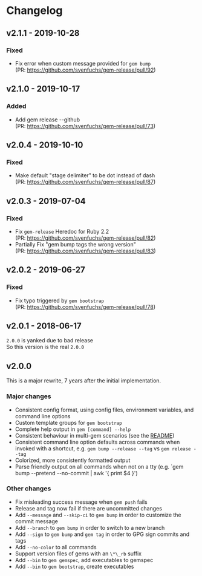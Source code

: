 # Changelog

## v2.1.1 - 2019-10-28

### Fixed

- Fix error when custom message provided for `gem bump`  
  (PR: https://github.com/svenfuchs/gem-release/pull/92)

## v2.1.0 - 2019-10-17

### Added

- Add gem release --github  
  (PR: https://github.com/svenfuchs/gem-release/pull/73)

## v2.0.4 - 2019-10-10

### Fixed

- Make default "stage delimiter" to be dot instead of dash  
  (PR: https://github.com/svenfuchs/gem-release/pull/87)

## v2.0.3 - 2019-07-04

### Fixed

- Fix `gem-release` Heredoc for Ruby 2.2  
  (PR: https://github.com/svenfuchs/gem-release/pull/82)
- Partially Fix "gem bump tags the wrong version"  
  (PR: https://github.com/svenfuchs/gem-release/pull/83)

## v2.0.2 - 2019-06-27

### Fixed

- Fix typo triggered by `gem bootstrap`  
  (PR: https://github.com/svenfuchs/gem-release/pull/78)

## v2.0.1 - 2018-06-17

`2.0.0` is yanked due to bad release  
So this version is the real `2.0.0`  

## v2.0.0

This is a major rewrite, 7 years after the initial implementation.

### Major changes

* Consistent config format, using config files, environment variables, and command line options
* Custom template groups for `gem bootstrap`
* Complete help output in `gem [command] --help`
* Consistent behaviour in multi-gem scenarios (see the [README](https://github.com/svenfuchs/gem-release/blob/master/README.md#scenarios))
* Consistent command line option defaults across commands when invoked with a
  shortcut, e.g. `gem bump --release --tag` vs `gem release --tag`
* Colorized, more consistently formatted output
* Parse friendly output on all commands when not on a tty (e.g. `gem bump --pretend --no-commit | awk '{ print $4 }')

### Other changes

* Fix misleading success message when `gem push` fails
* Release and tag now fail if there are uncommitted changes
* Add `--message` and `--skip-ci` to `gem bump` in order to customize the commit message
* Add `--branch` to `gem bump` in order to switch to a new branch
* Add `--sign` to `gem bump` and `gem tag` in order to GPG sign commits and tags
* Add `--no-color` to all commands
* Support version files of gems with an `\*\_rb` suffix
* Add `--bin` to `gem gemspec`, add executables to gemspec
* Add `--bin` to `gem bootstrap`, create executables
